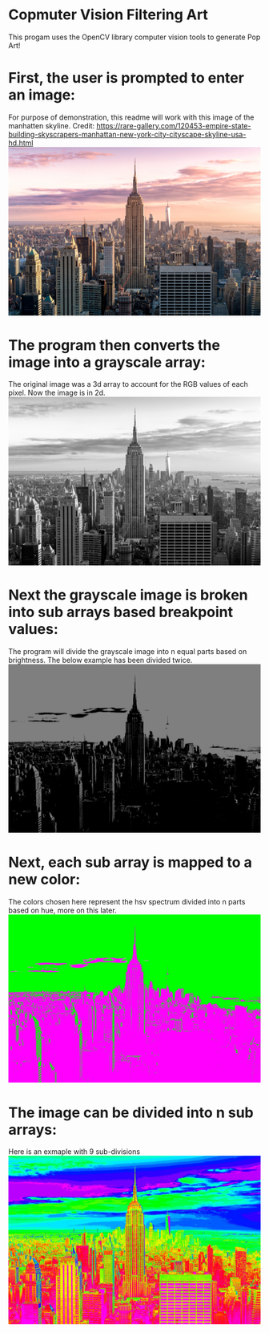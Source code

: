 # Copmuter Vision Filtering Art
This progam uses the OpenCV library computer vision tools to generate Pop Art! 

# First, the user is prompted to enter an image:
For purpose of demonstration, this readme will work with this image of the manhatten skyline. 
Credit: https://rare-gallery.com/120453-empire-state-building-skyscrapers-manhattan-new-york-city-cityscape-skyline-usa-hd.html
![First Image](Images/img9.jpeg)

# The program then converts the image into a grayscale array:
The original image was a 3d array to account for the RGB values of each pixel. Now the image is in 2d.
![Grayscale](Images/Example2.jpg)

# Next the grayscale image is broken into sub arrays based breakpoint values:
The program will divide the grayscale image into n equal parts based on brightness. The below example has been divided twice. 
![Grayscale2](Images/Example3.jpg)

# Next, each sub array is mapped to a new color:
The colors chosen here represent the hsv spectrum divided into n parts based on hue, more on this later.
![Final Img](Images/Example5.jpg)

# The image can be divided into n sub arrays:
Here is an exmaple with 9 sub-divisions
![Final Img](Images/Example6.jpg)
